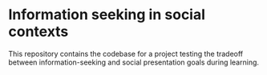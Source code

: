 Information seeking in social contexts
===

This repository contains the codebase for a project testing the tradeoff between information-seeking and social presentation goals during learning.  
